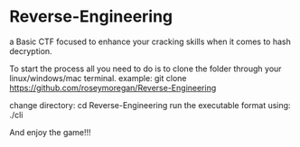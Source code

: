 # Reverse-Engineering
a Basic CTF focused to enhance your cracking skills when it comes to hash decryption.

To start the process all you need to do is to clone the folder through your linux/windows/mac terminal.
example: git clone https://github.com/roseymoregan/Reverse-Engineering

change directory: cd Reverse-Engineering
run the executable format using: ./cli

And enjoy the game!!!
